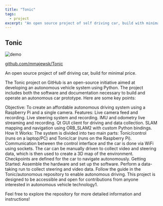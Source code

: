 ```yaml
---
title: "Tonic"
tags:
  - project
excerpt: "An open source project of self driving car, build with minimal hardware."
---
```


## Tonic 

![demo](https://imgur.com/HAA9xJo.gif)
  
[github.com/mmajewsk/Tonic](https://github.com/mmajewsk/Tonic)

An open source project of self driving car, build for minimal price.

The Tonic project on GitHub is an open-source initiative aimed at developing an autonomous vehicle system using Python. The project includes both the software and documentation necessary to build and operate an autonomous car prototype. Here are some key points:

Objective: To create an affordable autonomous driving system using a Raspberry Pi and a single camera.
Features:
Live camera feed and recording.
Live steering system and recording.
IMU and odometry live streaming and recording.
Qt GUI client for driving and data collection.
SLAM mapping and navigation using ORB_SLAM2 with custom Python bindings.
How It Works:
The system is divided into two main parts: Tonic/control (runs on a laptop/PC) and Tonic/car (runs on the Raspberry Pi).
Communication between the control interface and the car is done via WiFi using sockets.
The car can be manually driven to collect video and steering data, which is then used to create a 3D map of the environment.
Checkpoints are defined for the car to navigate autonomously.
Getting Started:
Assemble the hardware and set up the software.
Perform a data-taking run to collect steering and video data.
Follow the guide in the Tonic/autonomous repository to enable autonomous driving.
This project is designed to be accessible and open for contributions from anyone interested in autonomous vehicle technology1.

Feel free to explore the repository for more detailed information and instructions!
